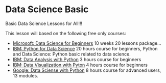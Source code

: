 # Data Science Basic

Basic Data Science Lessons for All!!!

This lesson will based on the following free only courses:

- [Microsoft: Data Science for Beginners](https://github.com/microsoft/Data-Science-For-Beginners)
  10 weeks 20 lessons package...
- [IBM: Python for Data Science](https://cognitiveclass.ai/courses/python-for-data-science)
  20 hours course for beginners, Python and Data Science: Python basic related to data science.
- [IBM: Data Analysis with Python](https://cognitiveclass.ai/courses/data-analysis-python)
  3 hours course for beginners
- [IBM: Data Visualization with Pyton](https://cognitiveclass.ai/courses/data-visualization-python)
  4 hours course for beginners
- [Google: Data Sciense with Python](https://learndigital.withgoogle.com/digitalgarage/course/data-science-with-python)
  8 hours course for advanced users, 13 modules.

